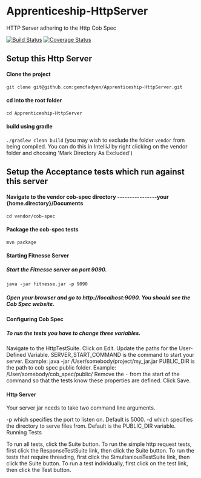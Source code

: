 # Apprenticeship-HttpServer
HTTP Server adhering to the Http Cob Spec

[![Build Status](https://travis-ci.org/gemcfadyen/Apprenticeship-HttpServer.svg?branch=master)](https://travis-ci.org/gemcfadyen/Apprenticeship-HttpServer)    [![Coverage Status](https://coveralls.io/repos/github/gemcfadyen/Apprenticeship-HttpServer/badge.svg?branch=master)](https://coveralls.io/github/gemcfadyen/Apprenticeship-HttpServer?branch=master)

## Setup this Http Server

#### Clone the project
`git clone git@github.com:gemcfadyen/Apprenticeship-HttpServer.git`

#### cd into the root folder
`cd Apprenticeship-HttpServer`

#### build using gradle
`./gradlew clean build`
(you may wish to exclude the folder `vendor` from being compiled. You can do this in IntelliJ by right clicking on the vendor folder and choosing 'Mark Directory As Excluded')


## Setup the Acceptance tests which run against this server

#### Navigate to the vendor cob-spec directory             ----------------your {home.directory}/Documents

`cd vendor/cob-spec`

#### Package the cob-spec tests

`mvn package`

#### Starting Fitnesse Server

##### Start the Fitnesse server on port 9090.

`java -jar fitnesse.jar -p 9090`

##### Open your browser and go to http://localhost:9090. You should see the Cob Spec website.

#### Configuring Cob Spec

##### To run the tests you have to change three variables.

Navigate to the HttpTestSuite.
Click on Edit.
Update the paths for the User-Defined Variable.
SERVER_START_COMMAND is the command to start your server.
Example: java -jar /User/somebody/project/my_jar.jar
PUBLIC_DIR is the path to cob spec public folder.
Example: /User/somebody/cob_spec/public/
Remove the `-` from the start of the command so that the tests know these properties are defined.
Click Save.

#### Http Server

Your server jar needs to take two command line arguments.

-p which specifies the port to listen on. Default is 5000.
-d which specifies the directory to serve files from. Default is the PUBLIC_DIR variable.
Running Tests

To run all tests, click the Suite button.
To run the simple http request tests, first click the ResponseTestSuite link, then click the Suite button.
To run the tests that require threading, first click the SimultaniousTestSuite link, then click the Suite button.
To run a test individually, first click on the test link, then click the Test button.

